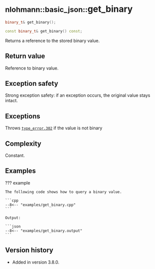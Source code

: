 # <small>nlohmann::basic_json::</small>get_binary

```cpp
binary_t& get_binary();

const binary_t& get_binary() const;
```

Returns a reference to the stored binary value.

## Return value

Reference to binary value.

## Exception safety

Strong exception safety: if an exception occurs, the original value stays intact.

## Exceptions

Throws [`type_error.302`](../../home/exceptions.md#jsonexceptiontype_error302) if the value is not binary

## Complexity

Constant.

## Examples

??? example

    The following code shows how to query a binary value.
     
    ```cpp
    --8<-- "examples/get_binary.cpp"
    ```
    
    Output:
    
    ```json
    --8<-- "examples/get_binary.output"
    ```

## Version history

- Added in version 3.8.0.
